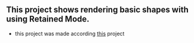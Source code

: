 ## This project shows rendering basic shapes with using Retained Mode.
- this project was made according [this](https://coffeebeancode.gitbook.io/lwjgl-game-design/tutorials/chapter-0-getting-started-with-lwjgl) project
